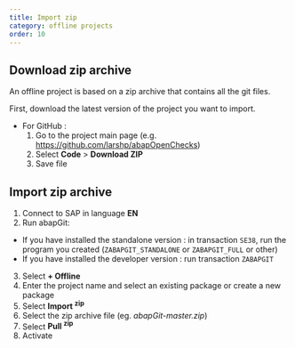 ```yaml
---
title: Import zip
category: offline projects
order: 10
---
```


## Download zip archive ## 
An offline project is based on a zip archive that contains all the git files.

First, download the latest version of the project you want to import. 

* For GitHub :
   1. Go to the project main page (e.g. https://github.com/larshp/abapOpenChecks)
   2. Select **Code** > **Download ZIP**
   3. Save file

## Import zip archive ##
1. Connect to SAP in language **EN**
2. Run abapGit:
  * If you have installed the standalone version : in transaction `SE38`, run the program you created  (`ZABAPGIT_STANDALONE` or `ZABAPGIT_FULL` or other)
  * If you have installed the developer version : run transaction `ZABAPGIT`
3. Select **+ Offline**
4. Enter the project name and select an existing package or create a new package
5. Select **Import <sup>zip</sup>**
6. Select the zip archive file (eg. *abapGit-master.zip*)
7. Select **Pull <sup>zip</sup>**
8. Activate
